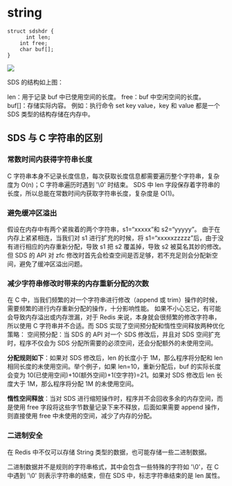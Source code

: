 # string

```
struct sdshdr {
      int len;
    int free;
    char buf[];
}
```

![](../Images/Redis/string/1.jpg)

SDS 的结构如上图：

len：用于记录 buf 中已使用空间的长度。
free：buf 中空闲空间的长度。
buf[]：存储实际内容。
例如：执行命令 set key value，key 和 value 都是一个 SDS 类型的结构存储在内存中。

## SDS 与 C 字符串的区别

### 常数时间内获得字符串长度
C 字符串本身不记录长度信息，每次获取长度信息都需要遍历整个字符串，复杂度为 O(n)；C 字符串遍历时遇到 '\0' 时结束。
SDS 中 len 字段保存着字符串的长度，所以总能在常数时间内获取字符串长度，复杂度是 O(1)。

### 避免缓冲区溢出
假设在内存中有两个紧挨着的两个字符串，s1=“xxxxx”和 s2=“yyyyy”。
由于在内存上紧紧相连，当我们对 s1 进行扩充的时候，将 s1=“xxxxxzzzzz”后，由于没有进行相应的内存重新分配，导致 s1 把 s2 覆盖掉，导致 s2 被莫名其妙的修改。
但 SDS 的 API 对 zfc 修改时首先会检查空间是否足够，若不充足则会分配新空间，避免了缓冲区溢出问题。

### 减少字符串修改时带来的内存重新分配的次数
在 C 中，当我们频繁的对一个字符串进行修改（append 或 trim）操作的时候，需要频繁的进行内存重新分配的操作，十分影响性能。
如果不小心忘记，有可能会导致内存溢出或内存泄漏，对于 Redis 来说，本身就会很频繁的修改字符串，所以使用 C 字符串并不合适。而 SDS 实现了空间预分配和惰性空间释放两种优化策略：
空间预分配：当 SDS 的 API 对一个 SDS 修改后，并且对 SDS 空间扩充时，程序不仅会为 SDS 分配所需要的必须空间，还会分配额外的未使用空间。

**分配规则如下**：如果对 SDS 修改后，len 的长度小于 1M，那么程序将分配和 len 相同长度的未使用空间。举个例子，如果 len=10，重新分配后，buf 的实际长度会变为 10(已使用空间)+10(额外空间)+1(空字符)=21。如果对 SDS 修改后 len 长度大于 1M，那么程序将分配 1M 的未使用空间。

**惰性空间释放**：当对 SDS 进行缩短操作时，程序并不会回收多余的内存空间，而是使用 free 字段将这些字节数量记录下来不释放，后面如果需要 append 操作，则直接使用 free 中未使用的空间，减少了内存的分配。

### 二进制安全

在 Redis 中不仅可以存储 String 类型的数据，也可能存储一些二进制数据。

二进制数据并不是规则的字符串格式，其中会包含一些特殊的字符如 '\0'，在 C 中遇到 '\0' 则表示字符串的结束，但在 SDS 中，标志字符串结束的是 len 属性。